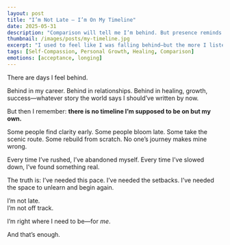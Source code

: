 ```yaml
---
layout: post
title: "I’m Not Late — I’m On My Timeline"
date: 2025-05-31
description: "Comparison will tell me I’m behind. But presence reminds me I’m exactly where I need to be."
thumbnail: /images/posts/my-timeline.jpg
excerpt: "I used to feel like I was falling behind—but the more I listen inward, the more I realise I’m exactly where I’m meant to be."
tags: [Self-Compassion, Personal Growth, Healing, Comparison]
emotions: [acceptance, longing]
---
```


There are days I feel behind.

Behind in my career. Behind in relationships. Behind in healing, growth, success—whatever story the world says I should’ve written by now.

But then I remember: **there is no timeline I’m supposed to be on but my own.**

Some people find clarity early. Some people bloom late. Some take the scenic route. Some rebuild from scratch. No one’s journey makes mine wrong.

Every time I’ve rushed, I’ve abandoned myself. Every time I’ve slowed down, I’ve found something real.

The truth is: I’ve needed this pace. I’ve needed the setbacks. I’ve needed the space to unlearn and begin again.

I’m not late.  
I’m not off track.

I’m right where I need to be—for *me*.

And that’s enough.
